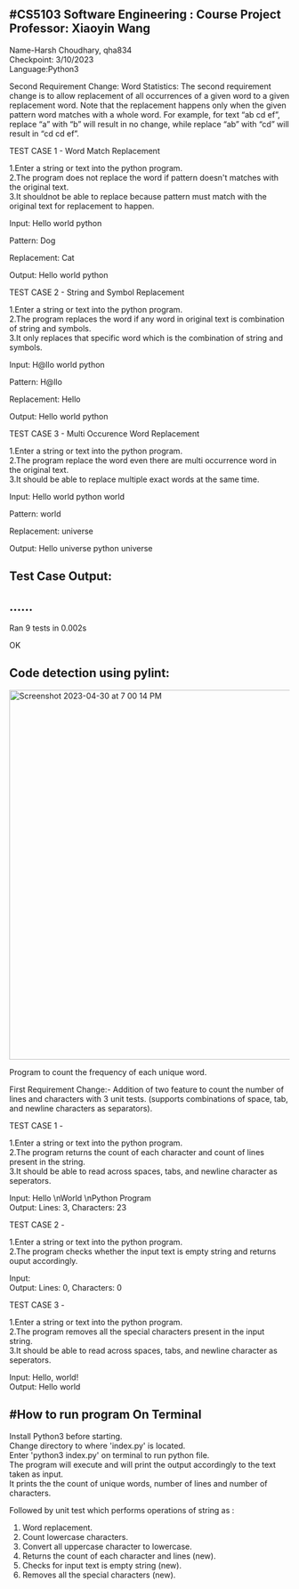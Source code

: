 #CS5103 Software Engineering : Course Project   Professor: Xiaoyin Wang
-----------------------------------------------------------------------
Name-Harsh Choudhary, qha834  
Checkpoint: 3/10/2023  
Language:Python3

Second Requirement Change:
Word Statistics: The second requirement change is to allow replacement of all occurrences of a given word to a given replacement word. Note that the replacement happens only when the given pattern word matches with a whole word. For example, for text “ab cd ef”, replace “a” with “b” will result in no change, while replace “ab” with “cd” will result in “cd cd ef”.



TEST CASE 1 - Word Match Replacement

1.Enter a string or text into the python program.  
2.The program does not replace the word if pattern doesn't matches with the original text.  
3.It shouldnot be able to replace because pattern must match with the original text for replacement to happen.  

Input: Hello world python


Pattern: Dog

Replacement: Cat
       

Output: Hello world python



TEST CASE 2 - String and Symbol Replacement

1.Enter a string or text into the python program.  
2.The program replaces the word if any word in original text is combination of string and symbols.  
3.It only replaces that specific word which is the combination of string and symbols.  

Input: H@llo world python


Pattern: H@llo

Replacement: Hello
       

Output: Hello world python



TEST CASE 3 - Multi Occurence Word Replacement

1.Enter a string or text into the python program.  
2.The program replace the word even there are multi occurrence word in the original text.   
3.It should be able to replace multiple exact words at the same time.  

Input: Hello world python world


Pattern: world

Replacement: universe
       

Output: Hello universe python universe


Test Case Output:
-----------------
......
----------------------------------------------------------------------
Ran 9 tests in 0.002s

OK

Code detection using pylint:
----------------------------

<img width="664" alt="Screenshot 2023-04-30 at 7 00 14 PM" src="https://user-images.githubusercontent.com/54935713/235382195-f9d1125a-c14c-4833-b0d0-313aba73d725.png">








Program to count the frequency of each unique word.

First Requirement Change:-
Addition of two feature to count the number of lines and characters with 3 unit tests.
(supports combinations of space, tab, and newline characters as separators).

TEST CASE 1 -

1.Enter a string or text into the python program.  
2.The program returns the count of each character and count of lines present in the string.  
3.It should be able to read across spaces, tabs, and newline character as seperators.

Input: Hello \nWorld \nPython Program  
Output: Lines: 3, Characters: 23

TEST CASE 2 -

1.Enter a string or text into the python program.  
2.The program checks whether the input text is empty string and returns ouput accordingly.  

Input:   
Output: Lines: 0, Characters: 0

TEST CASE 3 -

1.Enter a string or text into the python program.  
2.The program removes all the special characters present in the input string.  
3.It should be able to read across spaces, tabs, and newline character as seperators.  
 
Input: Hello, world!  
Output: Hello world

#How to run program On Terminal 
-------------------------------------------

Install Python3 before starting.  
Change directory to where 'index.py' is located.   
Enter 'python3 index.py' on terminal to run python file.  
The program will execute and will print the output accordingly to the text taken as input.   
It prints the the count of unique words, number of lines and number of characters.  

Followed by unit test which performs operations of string as :
1. Word replacement.
2. Count lowercase characters.
3. Convert all uppercase character to lowercase.
4. Returns the count of each character and lines (new).
5. Checks for input text is empty string (new).
6. Removes all the special characters (new).


